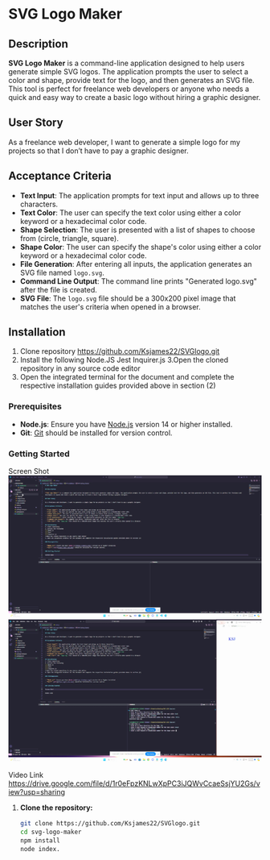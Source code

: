 # SVG Logo Maker

## Description

**SVG Logo Maker** is a command-line application designed to help users generate simple SVG logos. The application prompts the user to select a color and shape, provide text for the logo, and then generates an SVG file. This tool is perfect for freelance web developers or anyone who needs a quick and easy way to create a basic logo without hiring a graphic designer.

## User Story

As a freelance web developer, I want to generate a simple logo for my projects so that I don’t have to pay a graphic designer.

## Acceptance Criteria

- **Text Input**: The application prompts for text input and allows up to three characters.
- **Text Color**: The user can specify the text color using either a color keyword or a hexadecimal color code.
- **Shape Selection**: The user is presented with a list of shapes to choose from (circle, triangle, square).
- **Shape Color**: The user can specify the shape's color using either a color keyword or a hexadecimal color code.
- **File Generation**: After entering all inputs, the application generates an SVG file named `logo.svg`.
- **Command Line Output**: The command line prints "Generated logo.svg" after the file is created.
- **SVG File**: The `logo.svg` file should be a 300x200 pixel image that matches the user's criteria when opened in a browser.

## Installation
1. Clone repository https://github.com/Ksjames22/SVGlogo.git
2. Install the following
    Node.JS
    Jest
    Inquirer.js
3.Open the cloned repository in any source code editor
4. Open the integrated terminal for the document and complete the respective installation guides provided above in section (2)

### Prerequisites

- **Node.js**: Ensure you have [Node.js](https://nodejs.org/) version 14 or higher installed.
- **Git**: [Git](https://git-scm.com/) should be installed for version control.

### Getting Started

Screen Shot ![ScreenShot 1](image.png) ![ScreenShot 2](image-1.png)

Video Link https://drive.google.com/file/d/1r0eFpzKNLwXpPC3iJQWvCcaeSsjYU2Gs/view?usp=sharing



1. **Clone the repository:**

   ```bash
   git clone https://github.com/Ksjames22/SVGlogo.git
   cd svg-logo-maker
   npm install
   node index.

